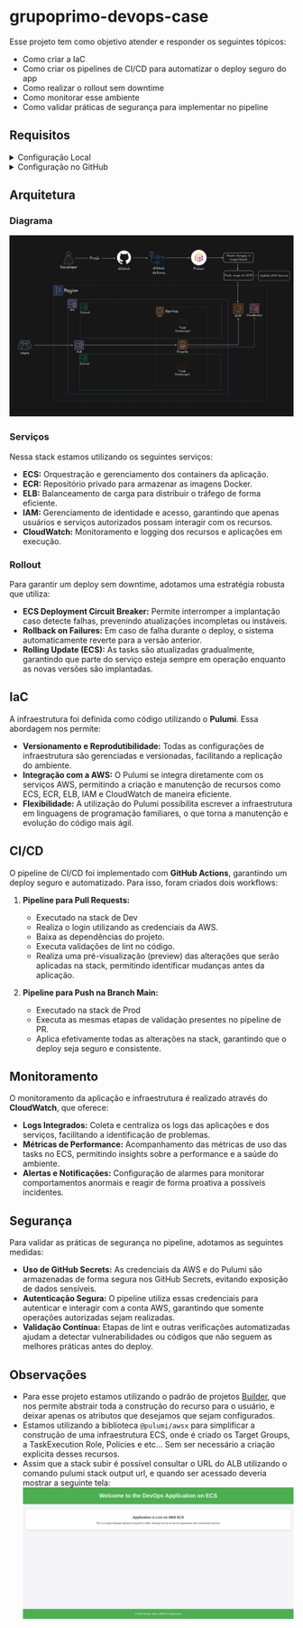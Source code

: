 # grupoprimo-devops-case

Esse projeto tem como objetivo atender e responder os seguintes tópicos:

- Como criar a IaC
- Como criar os pipelines de CI/CD para automatizar o deploy seguro do app
- Como realizar o rollout sem downtime
- Como monitorar esse ambiente
- Como validar práticas de segurança para implementar no pipeline

## Requisitos

<details>
<summary>Configuração Local</summary>

Para executar e desenvolver o projeto em sua máquina local, siga os passos abaixo:

1. **Instalar Node.js:**

    - Baixe e instale a versão LTS do [Node.js](https://nodejs.org/).
    - Verifique a instalação executando no terminal:
        ```bash
        node -v
        npm -v
        ```

2. **Instalar Pulumi CLI:**

    - Siga as instruções na [documentação oficial do Pulumi](https://www.pulumi.com/docs/get-started/install/) para instalar o Pulumi CLI.
    - Após a instalação, verifique a versão com:
        ```bash
        pulumi version
        ```

3. **Configurar Conta no Pulumi Cloud:**

    - Crie uma conta em [Pulumi Cloud](https://app.pulumi.com/signup).
    - Obtenha seu token de acesso (PULUMI_ACCESS_TOKEN) que será utilizado para autenticar a CLI com o Pulumi Cloud.

4. **Configurar Conta na AWS:**

    - Crie uma conta na [AWS](https://aws.amazon.com/).
    - No console da AWS, acesse o IAM e gere as chaves de acesso (Access Key ID e Secret Access Key) para a criação e gerenciamento dos recursos.
    - Configure as credenciais localmente:
        - Usando o AWS CLI:
            ```bash
            aws configure
            ```
        - Ou definindo as seguintes variáveis de ambiente no terminal:
            ```bash
            export AWS_ACCESS_KEY_ID=<access_key>
            export AWS_SECRET_ACCESS_KEY=<secret_key>
            export AWS_REGION=<region>
            ```

5. **Clonar o Repositório:**
    - Clone o projeto utilizando:
        ```bash
        git clone <url-do-repositório>
        ```

</details/>

<details>
<summary>Configuração no GitHub</summary>

Para que o pipeline de CI/CD funcione corretamente via GitHub Actions, é necessário configurar os seguintes segredos no repositório:

1. **AWS_ACCESS_KEY_ID:**

    - Navegue até a página do repositório no GitHub.
    - Acesse **Settings > Secrets and variables > Actions**.
    - Clique em **New repository secret** e insira:
        - **Name:** `AWS_ACCESS_KEY_ID`
        - **Value:** _Sua chave de acesso AWS_

2. **AWS_SECRET_ACCESS_KEY:**

    - Crie um novo segredo com:
        - **Name:** `AWS_SECRET_ACCESS_KEY`
        - **Value:** _Sua chave secreta AWS_

3. **AWS_REGION:**

    - Crie um novo segredo com:
        - **Name:** `AWS_REGION`
        - **Value:** _Região da AWS desejada (ex.: `us-east-1`)_

4. **PULUMI_ACCESS_TOKEN:**
    - Crie um novo segredo com:
        - **Name:** `PULUMI_ACCESS_TOKEN`
        - **Value:** _Token de acesso gerado no Pulumi Cloud_

Após seguir estes passos, seu ambiente local estará preparado para desenvolver e testar o projeto, e o pipeline do GitHub Actions estará configurado para realizar deploys automatizados de forma segura.

</details/>

## Arquitetura

### Diagrama

![Diagram](./assets/diagram.jpeg)

### Serviços

Nessa stack estamos utilizando os seguintes serviços:

- **ECS:** Orquestração e gerenciamento dos containers da aplicação.
- **ECR:** Repositório privado para armazenar as imagens Docker.
- **ELB:** Balanceamento de carga para distribuir o tráfego de forma eficiente.
- **IAM:** Gerenciamento de identidade e acesso, garantindo que apenas usuários e serviços autorizados possam interagir com os recursos.
- **CloudWatch:** Monitoramento e logging dos recursos e aplicações em execução.

### Rollout

Para garantir um deploy sem downtime, adotamos uma estratégia robusta que utiliza:

- **ECS Deployment Circuit Breaker:** Permite interromper a implantação caso detecte falhas, prevenindo atualizações incompletas ou instáveis.
- **Rollback on Failures:** Em caso de falha durante o deploy, o sistema automaticamente reverte para a versão anterior.
- **Rolling Update (ECS):** As tasks são atualizadas gradualmente, garantindo que parte do serviço esteja sempre em operação enquanto as novas versões são implantadas.

## IaC

A infraestrutura foi definida como código utilizando o **Pulumi**. Essa abordagem nos permite:

- **Versionamento e Reprodutibilidade:** Todas as configurações de infraestrutura são gerenciadas e versionadas, facilitando a replicação do ambiente.
- **Integração com a AWS:** O Pulumi se integra diretamente com os serviços AWS, permitindo a criação e manutenção de recursos como ECS, ECR, ELB, IAM e CloudWatch de maneira eficiente.
- **Flexibilidade:** A utilização do Pulumi possibilita escrever a infraestrutura em linguagens de programação familiares, o que torna a manutenção e evolução do código mais ágil.

## CI/CD

O pipeline de CI/CD foi implementado com **GitHub Actions**, garantindo um deploy seguro e automatizado. Para isso, foram criados dois workflows:

1. **Pipeline para Pull Requests:**

    - Executado na stack de Dev
    - Realiza o login utilizando as credenciais da AWS.
    - Baixa as dependências do projeto.
    - Executa validações de lint no código.
    - Realiza uma pré-visualização (preview) das alterações que serão aplicadas na stack, permitindo identificar mudanças antes da aplicação.

2. **Pipeline para Push na Branch Main:**
    - Executado na stack de Prod
    - Executa as mesmas etapas de validação presentes no pipeline de PR.
    - Aplica efetivamente todas as alterações na stack, garantindo que o deploy seja seguro e consistente.

## Monitoramento

O monitoramento da aplicação e infraestrutura é realizado através do **CloudWatch**, que oferece:

- **Logs Integrados:** Coleta e centraliza os logs das aplicações e dos serviços, facilitando a identificação de problemas.
- **Métricas de Performance:** Acompanhamento das métricas de uso das tasks no ECS, permitindo insights sobre a performance e a saúde do ambiente.
- **Alertas e Notificações:** Configuração de alarmes para monitorar comportamentos anormais e reagir de forma proativa a possíveis incidentes.

## Segurança

Para validar as práticas de segurança no pipeline, adotamos as seguintes medidas:

- **Uso de GitHub Secrets:** As credenciais da AWS e do Pulumi são armazenadas de forma segura nos GitHub Secrets, evitando exposição de dados sensíveis.
- **Autenticação Segura:** O pipeline utiliza essas credenciais para autenticar e interagir com a conta AWS, garantindo que somente operações autorizadas sejam realizadas.
- **Validação Contínua:** Etapas de lint e outras verificações automatizadas ajudam a detectar vulnerabilidades ou códigos que não seguem as melhores práticas antes do deploy.

## Observações

- Para esse projeto estamos utilizando o padrão de projetos [Builder](https://refactoring.guru/pt-br/design-patterns/builder), que nos permite abstrair toda a construção do recurso para o usuário, e deixar apenas os atributos que desejamos que sejam configurados.
- Estamos utilizando a biblioteca `@pulumi/awsx` para simplificar a construção de uma infraestrutura ECS, onde é criado os Target Groups, a TaskExecution Role, Policies e etc... Sem ser necessário a criação explicita desses recursos.
- Assim que a stack subir é possível consultar o URL do ALB utilizando o comando pulumi stack output url, e quando ser acessado deveria mostrar a seguinte tela:
  ![application](./assets/application.png)
